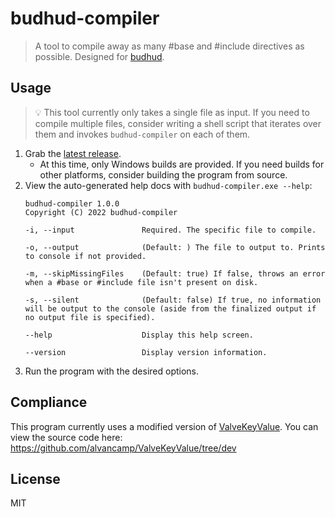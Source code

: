 # budhud-compiler

> A tool to compile away as many #base and #include directives as possible. Designed for [budhud](https://github.com/rbjaxter/budhud).

## Usage

> 💡 This tool currently only takes a single file as input. If you need to compile multiple files, consider writing a shell script that iterates over them and invokes `budhud-compiler` on each of them.

1. Grab the [latest release](https://github.com/alvancamp/budhud-compiler/releases).
	- At this time, only Windows builds are provided. If you need builds for other platforms, consider building the program from source.
2. View the auto-generated help docs with `budhud-compiler.exe --help`:
	```
	budhud-compiler 1.0.0
	Copyright (C) 2022 budhud-compiler

	-i, --input               Required. The specific file to compile.

	-o, --output              (Default: ) The file to output to. Prints to console if not provided.

	-m, --skipMissingFiles    (Default: true) If false, throws an error when a #base or #include file isn't present on disk.

	-s, --silent              (Default: false) If true, no information will be output to the console (aside from the finalized output if no output file is specified).

	--help                    Display this help screen.

	--version                 Display version information.
	```
3. Run the program with the desired options.

## Compliance

This program currently uses a modified version of [ValveKeyValue](https://github.com/SteamDatabase/ValveKeyValue). You can view the source code here: https://github.com/alvancamp/ValveKeyValue/tree/dev

## License

MIT
